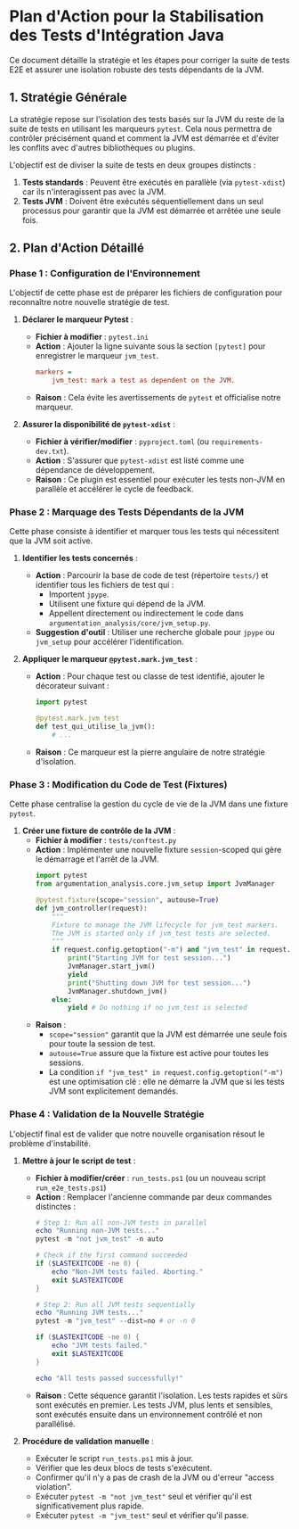 # Plan d'Action pour la Stabilisation des Tests d'Intégration Java

Ce document détaille la stratégie et les étapes pour corriger la suite de tests E2E et assurer une isolation robuste des tests dépendants de la JVM.

## 1. Stratégie Générale

La stratégie repose sur l'isolation des tests basés sur la JVM du reste de la suite de tests en utilisant les marqueurs `pytest`. Cela nous permettra de contrôler précisément quand et comment la JVM est démarrée et d'éviter les conflits avec d'autres bibliothèques ou plugins.

L'objectif est de diviser la suite de tests en deux groupes distincts :
1.  **Tests standards** : Peuvent être exécutés en parallèle (via `pytest-xdist`) car ils n'interagissent pas avec la JVM.
2.  **Tests JVM** : Doivent être exécutés séquentiellement dans un seul processus pour garantir que la JVM est démarrée et arrêtée une seule fois.

## 2. Plan d'Action Détaillé

### Phase 1 : Configuration de l'Environnement

L'objectif de cette phase est de préparer les fichiers de configuration pour reconnaître notre nouvelle stratégie de test.

1.  **Déclarer le marqueur Pytest** :
    *   **Fichier à modifier** : `pytest.ini`
    *   **Action** : Ajouter la ligne suivante sous la section `[pytest]` pour enregistrer le marqueur `jvm_test`.
        ```ini
        markers =
            jvm_test: mark a test as dependent on the JVM.
        ```
    *   **Raison** : Cela évite les avertissements de `pytest` et officialise notre marqueur.

2.  **Assurer la disponibilité de `pytest-xdist`** :
    *   **Fichier à vérifier/modifier** : `pyproject.toml` (ou `requirements-dev.txt`).
    *   **Action** : S'assurer que `pytest-xdist` est listé comme une dépendance de développement.
    *   **Raison** : Ce plugin est essentiel pour exécuter les tests non-JVM en parallèle et accélérer le cycle de feedback.

### Phase 2 : Marquage des Tests Dépendants de la JVM

Cette phase consiste à identifier et marquer tous les tests qui nécessitent que la JVM soit active.

1.  **Identifier les tests concernés** :
    *   **Action** : Parcourir la base de code de test (répertoire `tests/`) et identifier tous les fichiers de test qui :
        *   Importent `jpype`.
        *   Utilisent une fixture qui dépend de la JVM.
        *   Appellent directement ou indirectement le code dans `argumentation_analysis/core/jvm_setup.py`.
    *   **Suggestion d'outil** : Utiliser une recherche globale pour `jpype` ou `jvm_setup` pour accélérer l'identification.

2.  **Appliquer le marqueur `@pytest.mark.jvm_test`** :
    *   **Action** : Pour chaque test ou classe de test identifié, ajouter le décorateur suivant :
        ```python
        import pytest

        @pytest.mark.jvm_test
        def test_qui_utilise_la_jvm():
            # ...
        ```
    *   **Raison** : Ce marqueur est la pierre angulaire de notre stratégie d'isolation.

### Phase 3 : Modification du Code de Test (Fixtures)

Cette phase centralise la gestion du cycle de vie de la JVM dans une fixture `pytest`.

1.  **Créer une fixture de contrôle de la JVM** :
    *   **Fichier à modifier** : `tests/conftest.py`
    *   **Action** : Implémenter une nouvelle fixture `session`-scoped qui gère le démarrage et l'arrêt de la JVM.
        ```python
        import pytest
        from argumentation_analysis.core.jvm_setup import JvmManager

        @pytest.fixture(scope="session", autouse=True)
        def jvm_controller(request):
            """
            Fixture to manage the JVM lifecycle for jvm_test markers.
            The JVM is started only if jvm_test tests are selected.
            """
            if request.config.getoption("-m") and "jvm_test" in request.config.getoption("-m"):
                print("Starting JVM for test session...")
                JvmManager.start_jvm()
                yield
                print("Shutting down JVM for test session...")
                JvmManager.shutdown_jvm()
            else:
                yield # Do nothing if no jvm_test is selected
        ```
    *   **Raison** :
        *   `scope="session"` garantit que la JVM est démarrée une seule fois pour toute la session de test.
        *   `autouse=True` assure que la fixture est active pour toutes les sessions.
        *   La condition `if "jvm_test" in request.config.getoption("-m")` est une optimisation clé : elle ne démarre la JVM que si les tests JVM sont explicitement demandés.

### Phase 4 : Validation de la Nouvelle Stratégie

L'objectif final est de valider que notre nouvelle organisation résout le problème d'instabilité.

1.  **Mettre à jour le script de test** :
    *   **Fichier à modifier/créer** : `run_tests.ps1` (ou un nouveau script `run_e2e_tests.ps1`)
    *   **Action** : Remplacer l'ancienne commande par deux commandes distinctes :
        ```powershell
        # Step 1: Run all non-JVM tests in parallel
        echo "Running non-JVM tests..."
        pytest -m "not jvm_test" -n auto

        # Check if the first command succeeded
        if ($LASTEXITCODE -ne 0) {
            echo "Non-JVM tests failed. Aborting."
            exit $LASTEXITCODE
        }

        # Step 2: Run all JVM tests sequentially
        echo "Running JVM tests..."
        pytest -m "jvm_test" --dist=no # or -n 0

        if ($LASTEXITCODE -ne 0) {
            echo "JVM tests failed."
            exit $LASTEXITCODE
        }

        echo "All tests passed successfully!"
        ```
    *   **Raison** : Cette séquence garantit l'isolation. Les tests rapides et sûrs sont exécutés en premier. Les tests JVM, plus lents et sensibles, sont exécutés ensuite dans un environnement contrôlé et non parallélisé.

2.  **Procédure de validation manuelle** :
    *   Exécuter le script `run_tests.ps1` mis à jour.
    *   Vérifier que les deux blocs de tests s'exécutent.
    *   Confirmer qu'il n'y a pas de crash de la JVM ou d'erreur "access violation".
    *   Exécuter `pytest -m "not jvm_test"` seul et vérifier qu'il est significativement plus rapide.
    *   Exécuter `pytest -m "jvm_test"` seul et vérifier qu'il passe.
